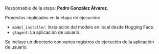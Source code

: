 Responsable de la etapa: **Pedro González Álvarez**.  

Proyectos implicados en la etapa de ejecución:  

- `model_installer`: Instalación del modelo en local desde Hugging Face.
- `gtagent`: La aplicación de usuario.

Se incluye un directorio con varios registros de ejecución de la aplicación de usuario.


  
